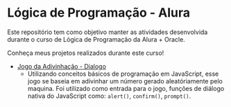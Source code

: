 # Lógica de Programação - Alura
Este repositório tem como objetivo manter as atividades desenvolvida durante o curso de Lógica de Programação da Alura + Oracle.

Conheça meus projetos realizados durante este curso!

- [Jogo da Adivinhação - Dialogo](https://github.com/joaoxmb/alura-logica-de-programacao/tree/dialog-game)
  - Utilizando conceitos básicos de programação em JavaScript, esse jogo se baseia em adivinhar um número gerado aleatóriamente pelo maquina. Foi utilizado como entrada para o jogo, funções de diálogo nativa do JavaScript como: `alert()`, `confirm()`, `prompt()`.